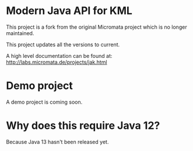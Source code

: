 
# Modern Java API for KML 

This project is a fork from the original Micromata project which is no longer maintained.

This project updates all the versions to current.

A high level documentation can be found at: http://labs.micromata.de/projects/jak.html

# Demo project

A demo project is coming soon.

# Why does this require Java 12?

Because Java 13 hasn't been released yet.
